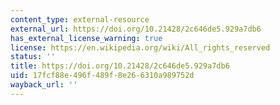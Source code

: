 ```yaml
---
content_type: external-resource
external_url: https://doi.org/10.21428/2c646de5.929a7db6
has_external_license_warning: true
license: https://en.wikipedia.org/wiki/All_rights_reserved
status: ''
title: https://doi.org/10.21428/2c646de5.929a7db6
uid: 17fcf88e-496f-489f-8e26-6310a989752d
wayback_url: ''
---
```

